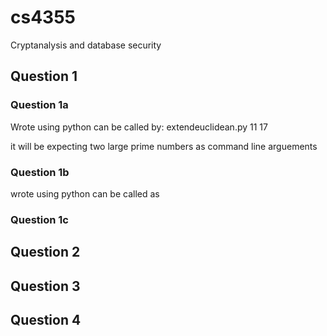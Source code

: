 # cs4355
Cryptanalysis and database security
## Question 1
### Question 1a

Wrote using python 
can be called by: extendeuclidean.py 11 17
<p>it will be expecting two large prime numbers as command line arguements</p>

### Question 1b

wrote using python 
can be called as 
### Question 1c

## Question 2
## Question 3
## Question 4
